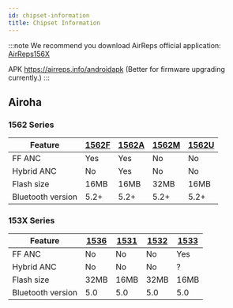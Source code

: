```yaml
---
id: chipset-information
title: Chipset Information
---
```


:::note
We recommend you download AirReps official application:
[AirReps156X](https://airreps.info/android)

APK https://airreps.info/androidapk (Better for firmware upgrading currently.)
:::

## Airoha
### 1562 Series
|Feature | [1562F](https://airreps.info/files/datasheets/AB1561_AB1562_Datasheet.pdf) | [1562A](https://airreps.info/files/datasheets/AB1561_AB1562_Datasheet.pdf) | [1562M](https://airreps.info/files/datasheets/AB1561_AB1562_Datasheet.pdf) | [1562U](https://airreps.info/files/datasheets/AB1561_AB1562_Datasheet.pdf) |
|---------|-------|-------|-------|-------|
| FF ANC            | Yes   | Yes | No | No | 
| Hybrid ANC        | No    | Yes | No | No |
| Flash size        | 16MB | 16MB | 32MB | 16MB |
| Bluetooth version | 5.2+ | 5.2+ | 5.2+ | 5.2+ |

### 153X Series
|Feature | [1536](https://airreps.info/files/datasheets/AB1536_Datasheet.pdf) | [1531](https://airreps.info/files/datasheets/AB1536_Datasheet.pdf) | [1532](https://airreps.info/files/datasheets/AB1536_Datasheet.pdf) | [1533](https://airreps.info/files/datasheets/AB1536_Datasheet.pdf) |
|---------|------|------|------|------|
| FF ANC            | No   | No | No | Yes | 
| Hybrid ANC        | No    | No | No | ? |
| Flash size        | 32MB | 16MB | 32MB | 16MB |
| Bluetooth version | 5.0 | 5.0 | 5.0 | 5.0 |